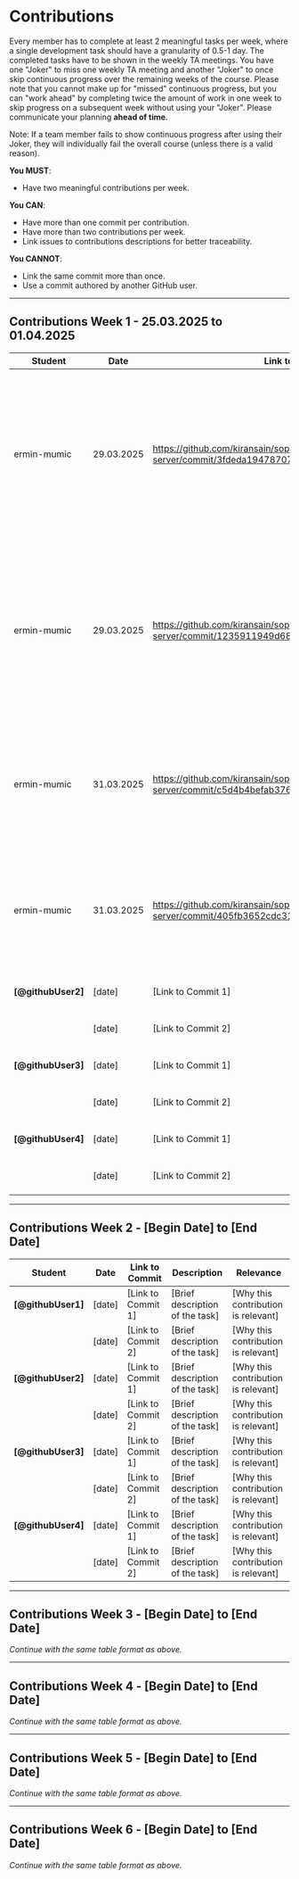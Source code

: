 # Contributions

Every member has to complete at least 2 meaningful tasks per week, where a
single development task should have a granularity of 0.5-1 day. The completed
tasks have to be shown in the weekly TA meetings. You have one "Joker" to miss
one weekly TA meeting and another "Joker" to once skip continuous progress over
the remaining weeks of the course. Please note that you cannot make up for
"missed" continuous progress, but you can "work ahead" by completing twice the
amount of work in one week to skip progress on a subsequent week without using
your "Joker". Please communicate your planning **ahead of time**.

Note: If a team member fails to show continuous progress after using their
Joker, they will individually fail the overall course (unless there is a valid
reason).

**You MUST**:

- Have two meaningful contributions per week.

**You CAN**:

- Have more than one commit per contribution.
- Have more than two contributions per week.
- Link issues to contributions descriptions for better traceability.

**You CANNOT**:

- Link the same commit more than once.
- Use a commit authored by another GitHub user.

---

## Contributions Week 1 - 25.03.2025 to 01.04.2025

| **Student**        | **Date**   | **Link to Commit** | **Description**                                                                                                                                                                 | **Relevance**                       |
|--------------------|------------| ------------------ |---------------------------------------------------------------------------------------------------------------------------------------------------------------------------------| ----------------------------------- |
| ermin-mumic        | 29.03.2025 | https://github.com/kiransain/sopra-fs25-group-26-server/commit/3fdeda19478707ef7999d495fcddf89ce445b867 | Created and configured the Game, Player, and updated User entities. Implemented their corresponding JPA repositories to enable database operations for each entity.             | Defined the core entities (Game, Player, User) and their repositories, forming the foundation for all game and user interactions in the backend. |
| ermin-mumic        | 29.03.2025 | https://github.com/kiransain/sopra-fs25-group-26-server/commit/1235911949d6885c0cf7747ab63e05776520c533 | Implemented user registration logic, including saving new users to the database with a generated token and initial stats as well as handling error for already taken usernames. | Enables user account creation and authentication, which is essential for tracking players and managing game participation. |
| ermin-mumic        | 31.03.2025 | https://github.com/kiransain/sopra-fs25-group-26-server/commit/c5d4b4befab3761829fe582786e915fcecb48a21 | Added endpoint to validate user credentials and return the stored token upon successful login.                                                                                  | Enables secure user login and token-based authentication, which is required to protect routes and link actions to specific users. |
| ermin-mumic        | 31.03.2025 | https://github.com/kiransain/sopra-fs25-group-26-server/commit/405fb3652cdc319129e3e7baf2172246b42bc092 | Implemented logic to create a game and automatically register the creator as a player with location and role while handling error cases.                                        | Allows users to create games and participate as players, enabling the core gameplay flow of ManHunt. |
| **[@githubUser2]** | [date]     | [Link to Commit 1] | [Brief description of the task]                                                                                                                                                 | [Why this contribution is relevant] |
|                    | [date]     | [Link to Commit 2] | [Brief description of the task]                                                                                                                                                 | [Why this contribution is relevant] |
| **[@githubUser3]** | [date]     | [Link to Commit 1] | [Brief description of the task]                                                                                                                                                 | [Why this contribution is relevant] |
|                    | [date]     | [Link to Commit 2] | [Brief description of the task]                                                                                                                                                 | [Why this contribution is relevant] |
| **[@githubUser4]** | [date]     | [Link to Commit 1] | [Brief description of the task]                                                                                                                                                 | [Why this contribution is relevant] |
|                    | [date]     | [Link to Commit 2] | [Brief description of the task]                                                                                                                                                 | [Why this contribution is relevant] |

---

## Contributions Week 2 - [Begin Date] to [End Date]

| **Student**        | **Date** | **Link to Commit** | **Description**                 | **Relevance**                       |
| ------------------ | -------- | ------------------ | ------------------------------- | ----------------------------------- |
| **[@githubUser1]** | [date]   | [Link to Commit 1] | [Brief description of the task] | [Why this contribution is relevant] |
|                    | [date]   | [Link to Commit 2] | [Brief description of the task] | [Why this contribution is relevant] |
| **[@githubUser2]** | [date]   | [Link to Commit 1] | [Brief description of the task] | [Why this contribution is relevant] |
|                    | [date]   | [Link to Commit 2] | [Brief description of the task] | [Why this contribution is relevant] |
| **[@githubUser3]** | [date]   | [Link to Commit 1] | [Brief description of the task] | [Why this contribution is relevant] |
|                    | [date]   | [Link to Commit 2] | [Brief description of the task] | [Why this contribution is relevant] |
| **[@githubUser4]** | [date]   | [Link to Commit 1] | [Brief description of the task] | [Why this contribution is relevant] |
|                    | [date]   | [Link to Commit 2] | [Brief description of the task] | [Why this contribution is relevant] |

---

## Contributions Week 3 - [Begin Date] to [End Date]

_Continue with the same table format as above._

---

## Contributions Week 4 - [Begin Date] to [End Date]

_Continue with the same table format as above._

---

## Contributions Week 5 - [Begin Date] to [End Date]

_Continue with the same table format as above._

---

## Contributions Week 6 - [Begin Date] to [End Date]

_Continue with the same table format as above._
